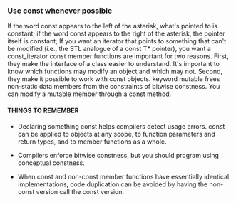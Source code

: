  ### Use const whenever possible 

If the word const appears to the left of the asterisk, what's pointed to is constant; 
if the word const appears to the right of the asterisk, the pointer itself is constant;
If you want an iterator that points to something that can't be modified (i.e., the STL analogue of a const T* pointer), you want a const_iterator
const member functions are important for two reasons. First, they make the interface of a class easier to understand. It's important to know which functions may modify an object and which may not. Second, they make it possible to work with const objects.
keyword mutable frees non-static data members from the constraints of bitwise constness. You can modify a mutable member through a const method.

#### THINGS TO REMEMBER
* Declaring something const helps compilers detect usage errors. const can be applied to objects at any scope, to function parameters and return types, and to member functions as a whole.

* Compilers enforce bitwise constness, but you should program using conceptual constness.

* When const and non-const member functions have essentially identical implementations, code duplication can be avoided by having the non-const version call the const version.